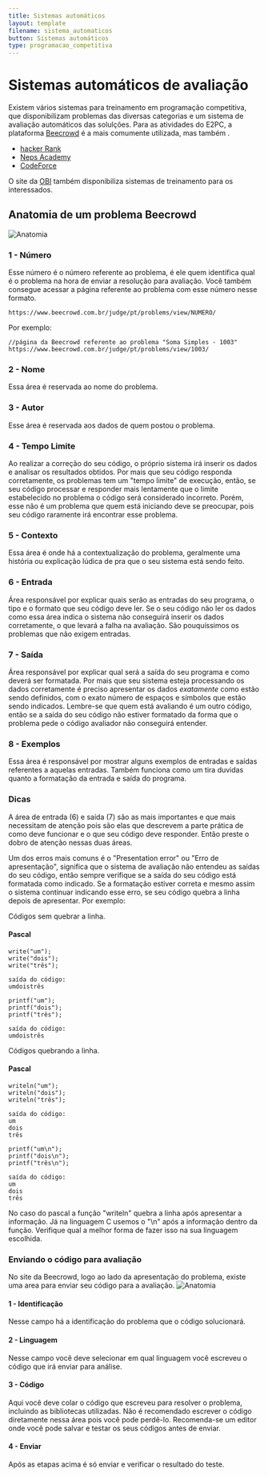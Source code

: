 ```yaml
---
title: Sistemas automáticos
layout: template
filename: sistema_automaticos
button: Sistemas automáticos
type: programacao_competitiva
---
```


# Sistemas automáticos de avaliação
Existem vários sistemas para treinamento em programação competitiva, que disponibilizam problemas das diversas categorias e um sistema de avaliação automáticos das solulções.
Para as atividades do E2PC, a plataforma [Beecrowd](https://www.beecrowd.com.br/judge/en/login) é a mais comumente utilizada, mas também .

- [hacker Rank](https://www.hackerrank.com/domains/algorithms)
- [Neps Academy](https://neps.academy/)
- [CodeForce](https://codeforces.com/)



O site da [OBI](https://olimpiada.ic.unicamp.br/) também disponibiliza sistemas de treinamento para os interessados.

## Anatomia de um problema Beecrowd
![Anatomia](/assets/images/Uri_anatomia.png)


### 1 - Número
Esse número é o número referente ao problema, é ele quem identifica qual é o problema na hora de enviar a resolução para avaliação. Você também consegue acessar a página referente ao problema com esse número nesse formato.

```
https://www.beecrowd.com.br/judge/pt/problems/view/NUMERO/
```

Por exemplo:
```
//página da Beecrowd referente ao problema "Soma Simples - 1003"
https://www.beecrowd.com.br/judge/pt/problems/view/1003/
```

### 2 - Nome
Essa área é reservada ao nome do problema.

### 3 - Autor
Esse área é reservada aos dados de quem postou o problema.

### 4 - Tempo Limite
Ao realizar a correção do seu código, o próprio sistema irá inserir os dados e analisar os resultados obtidos. Por mais que seu código responda corretamente, os problemas tem um "tempo limite" de execução, então, se seu código processar e responder mais lentamente que o limite estabelecido no problema o código será considerado incorreto. Porém, esse não é um problema que quem está iniciando deve se preocupar, pois seu código raramente irá encontrar esse problema.

### 5 - Contexto
Essa área é onde há a contextualização do problema, geralmente uma história ou explicação lúdica de pra que o seu sistema está sendo feito.

### 6 - Entrada
Área responsável por explicar quais serão as entradas do seu programa, o tipo e o formato que seu código deve ler. Se o seu código não ler os dados como essa área indica o sistema não conseguirá inserir os dados corretamente, o que levará a falha na avaliação. São pouquíssimos os problemas que não exigem entradas.

### 7 - Saída
Área responsável por explicar qual será a saída do seu programa e como deverá ser formatada. Por mais que seu sistema esteja processando os dados corretamente é preciso apresentar os dados *exatamente* como estão sendo definidos, com o exato número de espaços e símbolos que estão sendo indicados. Lembre-se que quem está avaliando é um outro código, então se a saída do seu código não estiver formatado da forma que o problema pede o código avaliador não conseguirá entender.

### 8 - Exemplos
Essa área é responsável por mostrar alguns exemplos de entradas e saídas referentes a aquelas entradas. Também funciona como um tira duvidas quanto a formatação da entrada e saída do programa.


### Dicas
A área de entrada (6) e saída (7) são as mais importantes e que mais necessitam de atenção pois são elas que descrevem a parte prática de como deve funcionar e o que seu código deve responder. Então preste o dobro de atenção nessas duas áreas.

Um dos erros mais comuns é o "Presentation error" ou "Erro de apresentação", significa que o sistema de avaliação não entendeu as saídas do seu código, então sempre verifique se a saída do seu código está formatada como indicado. Se a formatação estiver correta e mesmo assim o sistema continuar indicando esse erro, se seu código quebra a linha depois de apresentar. Por exemplo:

Códigos sem quebrar a linha.

#### Pascal
```
write("um");
write("dois");
write("três");

saída do código:
umdoistrês
```
```
printf("um");
printf("dois");
printf("três");

saída do código:
umdoistrês
```

Códigos quebrando a linha.

#### Pascal
```
writeln("um");
writeln("dois");
writeln("três");

saída do código:
um
dois
três
```
```
printf("um\n");
printf("dois\n");
printf("três\n");

saída do código:
um
dois
três
```

No caso do pascal a função "writeln" quebra a linha após apresentar a informação. Já na linguagem C usemos o "\n" após a informação dentro da função. Verifique qual a melhor forma de fazer isso na sua linguagem escolhida.

### Enviando o código para avaliação

No site da Beecrowd, logo ao lado da apresentação do problema, existe uma area para enviar seu código para a avaliação.
![Anatomia](/assets/images/Uri_envio.png)

#### 1 - Identificação
Nesse campo há a identificação do problema que o código solucionará.

#### 2 - Linguagem
Nesse campo você deve selecionar em qual linguagem você escreveu o código que irá enviar para análise.

#### 3 - Código
Aqui você deve colar o código que escreveu para resolver o problema, incluindo as bibliotecas utilizadas. Não é recomendado escrever o código diretamente nessa área pois você pode perdê-lo. Recomenda-se um editor onde você pode salvar e testar os seus códigos antes de enviar.

#### 4 - Enviar
Após as etapas acima é só enviar e verificar o resultado do teste.
